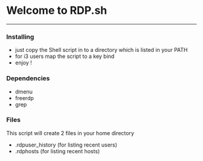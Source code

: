 
# Welcome to RDP.sh
----



### Installing
 - just copy the Shell script in to a directory which is listed in your PATH
 - for i3 users map the script to a key bind
 - enjoy !

### Dependencies

- dmenu 
- freerdp
- grep


### Files

This script will create 2 files in your home directory 

- .rdpuser_history (for listing recent users)
- .rdphosts (for listing recent hosts)
